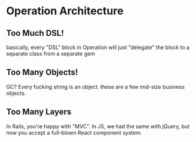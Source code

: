 # Operation Architecture

## Too Much DSL!

basically, every "DSL" block in Operation will just "delegate" the block to a separate class from a separate gem

## Too Many Objects!

GC? Every fucking string is an object. these are a few mid-size business objects.

## Too Many Layers

In Rails, you're happy with "MVC". In JS, we had the same with jQuery, but now you accept a full-blown React component system.